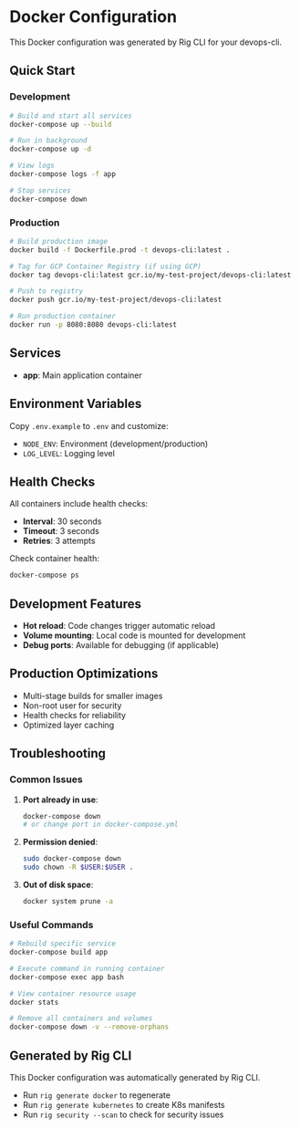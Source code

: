# Docker Configuration

This Docker configuration was generated by Rig CLI for your devops-cli.

## Quick Start

### Development

```bash
# Build and start all services
docker-compose up --build

# Run in background
docker-compose up -d

# View logs
docker-compose logs -f app

# Stop services
docker-compose down
```

### Production

```bash
# Build production image
docker build -f Dockerfile.prod -t devops-cli:latest .

# Tag for GCP Container Registry (if using GCP)
docker tag devops-cli:latest gcr.io/my-test-project/devops-cli:latest

# Push to registry
docker push gcr.io/my-test-project/devops-cli:latest

# Run production container
docker run -p 8080:8080 devops-cli:latest
```

## Services

- **app**: Main application container


## Environment Variables

Copy `.env.example` to `.env` and customize:

- `NODE_ENV`: Environment (development/production)
- `LOG_LEVEL`: Logging level


## Health Checks

All containers include health checks:
- **Interval**: 30 seconds
- **Timeout**: 3 seconds  
- **Retries**: 3 attempts

Check container health:
```bash
docker-compose ps
```

## Development Features

- **Hot reload**: Code changes trigger automatic reload
- **Volume mounting**: Local code is mounted for development
- **Debug ports**: Available for debugging (if applicable)

## Production Optimizations

- Multi-stage builds for smaller images
- Non-root user for security
- Health checks for reliability
- Optimized layer caching

## Troubleshooting

### Common Issues

1. **Port already in use**:
   ```bash
   docker-compose down
   # or change port in docker-compose.yml
   ```

2. **Permission denied**:
   ```bash
   sudo docker-compose down
   sudo chown -R $USER:$USER .
   ```

3. **Out of disk space**:
   ```bash
   docker system prune -a
   ```

### Useful Commands

```bash
# Rebuild specific service
docker-compose build app

# Execute command in running container
docker-compose exec app bash

# View container resource usage
docker stats

# Remove all containers and volumes
docker-compose down -v --remove-orphans
```

## Generated by Rig CLI

This Docker configuration was automatically generated by Rig CLI.
- Run `rig generate docker` to regenerate
- Run `rig generate kubernetes` to create K8s manifests
- Run `rig security --scan` to check for security issues
